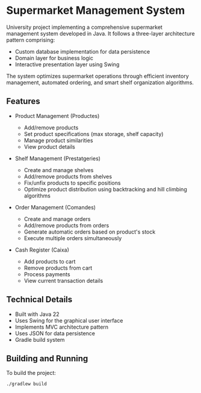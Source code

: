 # Supermarket Management System
University project implementing a comprehensive supermarket management system developed in Java. It follows a three-layer architecture pattern comprising:
- Custom database implementation for data persistence
- Domain layer for business logic
- Interactive presentation layer using Swing

The system optimizes supermarket operations through efficient inventory management, automated ordering, and smart shelf organization algorithms.


## Features

- Product Management (Productes)
    - Add/remove products
    - Set product specifications (max storage, shelf capacity)
    - Manage product similarities
    - View product details

- Shelf Management (Prestatgeries)
    - Create and manage shelves
    - Add/remove products from shelves
    - Fix/unfix products to specific positions
    - Optimize product distribution using backtracking and hill climbing algorithms

- Order Management (Comandes)
    - Create and manage orders
    - Add/remove products from orders
    - Generate automatic orders based on product's stock
    - Execute multiple orders simultaneously

- Cash Register (Caixa)
    - Add products to cart
    - Remove products from cart
    - Process payments
    - View current transaction details

## Technical Details

- Built with Java 22
- Uses Swing for the graphical user interface
- Implements MVC architecture pattern
- Uses JSON for data persistence
- Gradle build system

## Building and Running

To build the project:

```sh
./gradlew build
